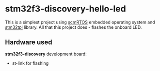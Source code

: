 stm32f3-discovery-hello-led
===========================

This is a simplest project using [scmRTOS][scmrtos] embedded operating system and [stm32tpl][stm32tpl] library.
All that this project does - flashes the onboard LED.

## Hardware used
**stm32f3-discovery** development board:

* st-link for flashing

[scmrtos]: https://github.com/scmrtos/scmrtos
[stm32tpl]: https://github.com/antongus/stm32tpl

